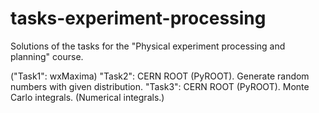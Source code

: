 # tasks-experiment-processing
Solutions of the tasks for the "Physical experiment processing and planning" course.

("Task1": wxMaxima)
"Task2": CERN ROOT (PyROOT). Generate random numbers with given distribution. 
"Task3": CERN ROOT (PyROOT). Monte Carlo integrals. (Numerical integrals.)
